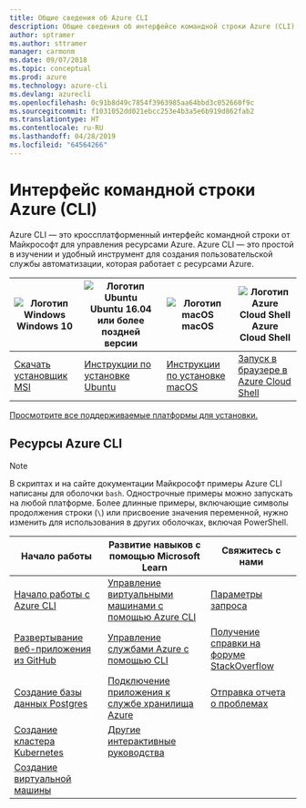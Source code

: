 ```yaml
---
title: Общие сведения об Azure CLI
description: Общие сведения об интерфейсе командной строки Azure (CLI).
author: sptramer
ms.author: sttramer
manager: carmonm
ms.date: 09/07/2018
ms.topic: conceptual
ms.prod: azure
ms.technology: azure-cli
ms.devlang: azurecli
ms.openlocfilehash: 0c91b8d49c7854f3963985aa64bbd3c052660f9c
ms.sourcegitcommit: f1031052dd021ebcc253e4b3a5e6b919d862fab2
ms.translationtype: HT
ms.contentlocale: ru-RU
ms.lasthandoff: 04/28/2019
ms.locfileid: "64564266"
---
```

# <a name="azure-command-line-interface-cli"></a>Интерфейс командной строки Azure (CLI)

Azure CLI — это кроссплатформенный интерфейс командной строки от Майкрософт для управления ресурсами Azure. Azure CLI — это простой в изучении и удобный инструмент для создания пользовательской службы автоматизации, которая работает с ресурсами Azure.

| <center>![Логотип Windows](./media/Windows_logo_-_2012.png)<br/>Windows 10</center> | <center>![Логотип Ubuntu](./media/cof_orange_hex.png)<br/>Ubuntu 16.04 или более поздней версии</center> | <center>![Логотип macOS](./media/Apple_logo_black.png)<br/>macOS</center> | <center>![Логотип Azure Cloud Shell](./media/cloud-check.png)<br/>Azure Cloud Shell</center> |
|---|---|---|---|
| [Скачать установщик MSI](https://aka.ms/installazurecliwindows) | [Инструкции по установке Ubuntu](./install-azure-cli-apt.md) | [Инструкции по установке macOS](./install-azure-cli-macos.md) | [Запуск в браузере в Azure Cloud Shell](https://shell.azure.com) |

[Просмотрите все поддерживаемые платформы для установки.](./install-azure-cli.md)

## <a name="azure-cli-resources"></a>Ресурсы Azure CLI

> [!NOTE]
>
> В скриптах и на сайте документации Майкрософт примеры Azure CLI написаны для оболочки `bash`. Однострочные примеры можно запускать на любой платформе. Более длинные примеры, включающие символы продолжения строки (`\`) или присвоение значения переменной, нужно изменить для использования в других оболочках, включая PowerShell.

| Начало работы | Развитие навыков с помощью Microsoft Learn | Свяжитесь с нами |
|-------------|----------------------------------------|------------|
| [Начало работы с Azure CLI](get-started-with-azure-cli.md) | [Управление виртуальными машинами с помощью Azure CLI](/learn/modules/manage-virtual-machines-with-azure-cli/) | [Параметры запроса](https://github.com/Azure/azure-cli/issues/new?template=Feature_request.md) |
| [Развертывание веб-приложения из GitHub](/azure/app-service/scripts/cli-deploy-github?toc=%2fcli%2fazure%2ftoc.json) | [Управление службами Azure с помощью CLI](/learn/modules/control-azure-services-with-cli/) | [Получение справки на форуме StackOverflow](https://stackoverflow.com/questions/tagged/azure-cli) |
| [Создание базы данных Postgres](/azure/postgresql/quickstart-create-server-up-azure-cli?toc=%2fcli%2fazure%2ftoc.json) |  [Подключение приложения к службе хранилища Azure](/learn/modules/connect-an-app-to-azure-storage/) | [Отправка отчета о проблемах](https://github.com/Azure/azure-cli/issues/new?template=Bug_report.md) |
| [Создание кластера Kubernetes](/azure/aks/kubernetes-walkthrough?toc=%2fcli%2fazure%2ftoc.json) | [Другие интерактивные руководства](/learn/browse/?products=azure-clis) | |
| [Создание виртуальной машины](/cli/azure/azure-cli-vm-tutorial) | | |
